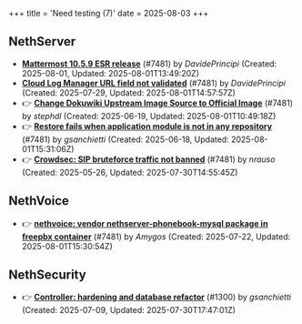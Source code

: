 +++
title = 'Need testing (7)'
date = 2025-08-03
+++

## NethServer
- **[Mattermost 10.5.9 ESR release](https://github.com/NethServer/dev/issues/7593)** (#7481) by *DavidePrincipi* (Created: 2025-08-01, Updated: 2025-08-01T13:49:20Z)
- **[Cloud Log Manager URL field not validated](https://github.com/NethServer/dev/issues/7577)** (#7481) by *DavidePrincipi* (Created: 2025-07-29, Updated: 2025-08-01T14:57:57Z)
- :point_right: **[Change Dokuwiki Upstream Image Source to Official Image](https://github.com/NethServer/dev/issues/7514)** (#7481) by *stephdl* (Created: 2025-06-19, Updated: 2025-08-01T10:49:18Z)
- :point_right: **[Restore fails when application module is not in any repository](https://github.com/NethServer/dev/issues/7509)** (#7481) by *gsanchietti* (Created: 2025-06-18, Updated: 2025-08-01T15:31:06Z)
- :point_right: **[Crowdsec: SIP bruteforce traffic not banned](https://github.com/NethServer/dev/issues/7481)** (#7481) by *nrauso* (Created: 2025-05-26, Updated: 2025-07-30T14:55:45Z)

## NethVoice
- :point_right: **[nethvoice: vendor nethserver-phonebook-mysql package in freepbx container](https://github.com/NethServer/dev/issues/7564)** (#7481) by *Amygos* (Created: 2025-07-22, Updated: 2025-08-01T15:30:54Z)

## NethSecurity
- :point_right: **[Controller: hardening and database refactor](https://github.com/NethServer/nethsecurity/issues/1300)** (#1300) by *gsanchietti* (Created: 2025-07-09, Updated: 2025-07-30T17:47:01Z)

